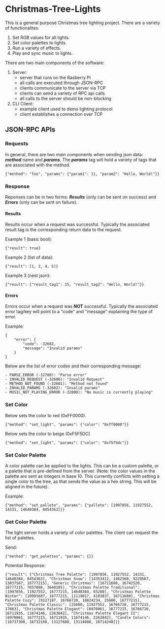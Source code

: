 # Christmas-Tree-Lights

This is a general purpose Christmas tree lighting project. There
are a variety of functionalites:
1. Set RGB values for all lights.
2. Set color palettes to lights.
3. Run a variety of effects.
4. Play and sync music to lights.

There are two main components of the software:
1. Server:
    - server that runs on the Rasberry Pi
    - all calls are executed through JSON-RPC
    - clients communicate to the server via TCP
    - clients can send a variety of RPC api calls
    - all calls to the server should be non-blocking
2. CLI Client:
    - example client used to demo lighting protocol
    - client establishes a connection over TCP

## JSON-RPC APIs

### Requests
In general, there are two main components when sending json data:
***method*** name and ***params***. The ***params*** tag will hold a variety
of tags that are associated with the method.
```shell
{"method": "foo", "params": {"param1": 11, "param2": "Hello, World!"}}
```

### Response
Reponses can be in two forms: ***Results*** (only can be sent on success)
and ***Errors*** (only can be sent on failure).


#### Results
Results occur when a request was successful. Typically the associated
result tag is the corresponding return data to the request.

Example 1 (basic bool):
```shell
{"result": true}
```

Example 2 (list of data):
```shell
{"result": [1, 2, 4, 5]}
```

Example 3 (nest json):
```shell
{"result": {"result_tag1": 15, "result_tag2": "Hello, World!"}}
```

#### Errors
Errors occur when a request was **NOT** successful. Typically the associated
error tag/key will point to a "code" and "message" explaining the type of error.

Example:
```shell
{
    "error": {
        "code": -32602,
        "message": "Invalid params"
    }
}
```

Below are the list of error codes and their corresponding message:

    - PARSE_ERROR (-32700): "Parse error"
    - INVALID_REQUEST (-32600): "Invalid Request"
    - METHOD_NOT_FOUND (-32601): "Method not found"
    - INVALID_PARAMS (-32602): "Invalid params"
    - MUSIC_NOT_PLAYING_ERROR (-32000): "No music is currently playing"

### Set Color
Below sets the color to red (0xFF0000).
```shell
{"method": "set_light", "params": {"color": "0xff0000"}}
```

Below sets the color to beige (0xF5F5DC)
```shell
{"method": "set_light", "params": {"color": "0xf5f5dc"}}
```

### Set Color Palette
A color palette can be applied to the lights. This can be a custom
palette, or a palette that is pre-defined from the server. (Note: the
color values in the palette are sent as integers in base 10. This
currently conflicts with setting a single color to the tree, as that
sends the value as a hex string. This will be aligned in the future).

Example:
```shell
{"method": "set_pallete", "params": {"pallete": [1997856, 11927552, 14331, 14640384, 8454363]}}
```


### Get Color Palette
The light server holds a variety of color palettes. The client can
request the list of palettes.

Send:
```shell
{"method": "get_palettes", "params": {}}
````

Potential Response:
```shell
{"result": {"Christmas Tree Palette": [1997856, 11927552, 14331, 14640384, 8454363], "Christmas Snow": [14353412, 1482568, 9229567, 13037567, 16777215], "Generic Christmas": [16711680, 16742520, 16777215, 7657088, 3640105], "Christmas Palette Traditional": [1997856, 11927552, 16777215, 14640384, 65280], "Christmas Palette Winter": [10995687, 16777215, 11119017, 4103837, 16711680], "Christmas Palette Cozy": [9127187, 16766720, 10824234, 25600, 16777215], "Christmas Palette Classic": [25600, 11927552, 16766720, 16777215, 17663], "Christmas Palette Elegant": [6970061, 16777215, 16766720, 16711935, 11674146, 2263842], "Christmas Palette Elegant II": [6970061, 16777215, 16711935, 11674146, 2263842], "Candle Colors": [16737300, 16732160, 13127680, 13114880, 16714240]}}
```
